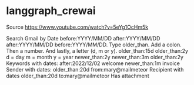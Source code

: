 # langgraph_crewai

Source https://www.youtube.com/watch?v=5eYg1OcHm5k

Search Gmail by Date
before:YYYY/MM/DD 
after:YYYY/MM/DD
after:YYYY/MM/DD before:YYYY/MM/DD.
Type older_than. Add a colon. Then a number. And lastly, a letter (d, m or y).
older_than:15d
older_than:2y
d = day
m = month
y = year
newer_than:2y
newer_than:3m
older_than:2y
Keywords with dates:
    after:2022/12/02 welcome
    newer_than:1m invoice
Sender with dates:
    older_than:20d from:mary@mailmeteor
Recipient with dates
    older_than:20d to:mary@mailmeteor
    Has attachment 


